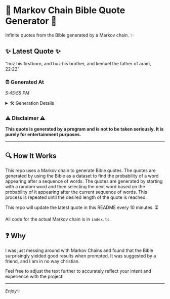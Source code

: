# 📖 Markov Chain Bible Quote Generator 📖

Infinite quotes from the Bible generated by a Markov chain. ✨

## ✨ Latest Quote ✨
"huz his firstborn, and buz his brother, and kemuel the father of aram, 22:22"

### ⏰ Generated At
*5:45:55 PM*

<details>
    <summary>🛠️ Generation Details</summary>
    <p>
        <strong>🌱 Seed:</strong> huz<br>
        <strong>🔄 Iterations:</strong> 13<br>
        <strong>📜 Context History:</strong><br>[ huz ]: his<br>[ huz, his ]: firstborn,<br>[ huz, his, firstborn, ]: and<br>[ huz, his, firstborn,, and ]: buz<br>[ huz, his, firstborn,, and, buz ]: his<br>[ huz, his, firstborn,, and, buz, his ]: brother,<br>[ his, firstborn,, and, buz, his, brother, ]: and<br>[ firstborn,, and, buz, his, brother,, and ]: kemuel<br>[ and, buz, his, brother,, and, kemuel ]: the<br>[ buz, his, brother,, and, kemuel, the ]: father<br>[ his, brother,, and, kemuel, the, father ]: of<br>[ brother,, and, kemuel, the, father, of ]: aram,<br>[ and, kemuel, the, father, of, aram, ]: 22:22<br>
    </p>
</details>

### ⚠️ Disclaimer ⚠️
**This quote is generated by a program and is not to be taken seriously. It is purely for entertainment purposes.**

---

## 🔍 How It Works

This repo uses a Markov chain to generate Bible quotes. The quotes are generated by using the Bible as a dataset to find the probability of a word appearing after a sequence of words. The quotes are generated by starting with a random word and then selecting the next word based on the probability of it appearing after the current sequence of words. This process is repeated until the desired length of the quote is reached.

This repo will update the latest quote in this README every 10 minutes. ⏳

All code for the actual Markov chain is in `index.ts`.

## ❓ Why

I was just messing around with Markov Chains and found that the Bible surprisingly yielded good results when prompted. 
It was suggested by a friend, and I am in no way christian.

Feel free to adjust the text further to accurately reflect your intent and experience with the project!

---

*Enjoy*✨
